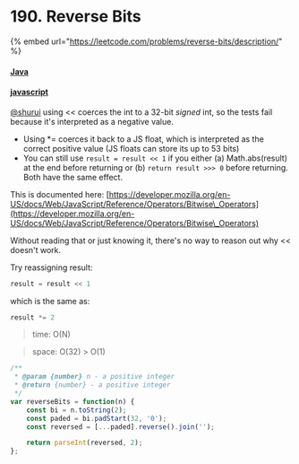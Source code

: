 # 190. Reverse Bits

{% embed url="https://leetcode.com/problems/reverse-bits/description/" %}

#### [Java](https://leetcode.com/problems/reverse-bits/solutions/54746/java-solution-and-optimization/)

#### [javascript](https://leetcode.com/problems/reverse-bits/solutions/55011/javascript-solution/)

[@shurui](https://leetcode.com/shurui) using << coerces the int to a 32-bit _signed_ int, so the tests fail because it's interpreted as a negative value.

* Using \*= coerces it back to a JS float, which is interpreted as the correct positive value (JS floats can store its up to 53 bits)
* You can still use `result = result << 1` if you either (a) Math.abs(result) at the end before returning or (b) `return result >>> 0` before returning. Both have the same effect.

This is documented here: [https://developer.mozilla.org/en-US/docs/Web/JavaScript/Reference/Operators/Bitwise\_Operators](https://developer.mozilla.org/en-US/docs/Web/JavaScript/Reference/Operators/Bitwise\_Operators)

Without reading that or just knowing it, there's no way to reason out why << doesn't work.

Try reassigning result:

```sql
result = result << 1
```

which is the same as:

```jsx
result *= 2
```







> time: O(N)

> space: O(32) > O(1)

```jsx
/**
 * @param {number} n - a positive integer
 * @return {number} - a positive integer
 */
var reverseBits = function(n) {
    const bi = n.toString(2);
    const paded = bi.padStart(32, '0');
    const reversed = [...paded].reverse().join('');

    return parseInt(reversed, 2);
};
```

